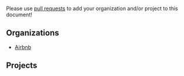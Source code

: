 Please use [pull requests](https://github.com/airbnb/react-dates/pull/new/master) to add your organization and/or project to this document!

Organizations
----------
 - [Airbnb](https://github.com/airbnb)

Projects
----------
